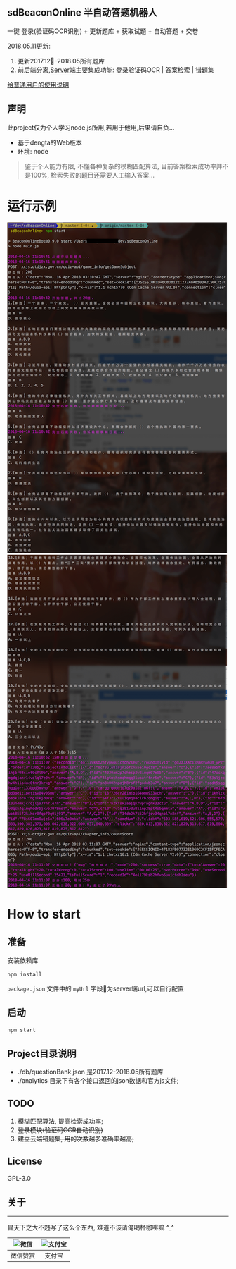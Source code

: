 ## sdBeaconOnline 半自动答题机器人
一键 登录(验证码OCR识别) + 更新题库 + 获取试题 + 自动答题 + 交卷

2018.05.11更新:
1. 更新2017.12-2018.05所有题库
2. 前后端分离,[Server端](https://github.com/JesseWo/sdBeaconOnlineBot-server)主要集成功能: 登录验证码OCR | 答案检索 | 错题集


[给普通用户的使用说明](https://www.jianshu.com/p/2f32b76b9bf4)

## 声明
此project仅为个人学习node.js所用,若用于他用,后果请自负...

- 基于dengta的Web版本
- 环境: node

> 鉴于个人能力有限, 不懂各种复杂的模糊匹配算法, 目前答案检索成功率并不是100%, 检索失败的题目还需要人工输入答案...

# 运行示例
![运行示例1](./images/sample1.png)![运行示例2](./images/sample2.png)

# How to start
## 准备
安装依赖库
```
npm install
```

```package.json``` 文件中的 ```myUrl``` 字段为server端url,可以自行配置

## 启动
```
npm start
```

## Project目录说明
* ./db/questionBank.json 是2017.12-2018.05所有题库
* ./analytics 目录下有各个接口返回的json数据和官方js文件;


## TODO 
1. 模糊匹配算法, 提高检索成功率;
2. ~~登录模块(验证码OCR自动识别)~~
3. ~~建立云端错题集, 用的次数越多准确率越高;~~

## License
GPL-3.0


## 关于
---

冒天下之大不韪写了这么个东西, 难道不该请俺喝杯咖啡嘛 ^_^

| ![微信](./images/wxpay_me.png) | ![支付宝](./images/alipay_me.jpeg) |
| :-:   | :-: |
| 微信赞赏 | 支付宝 |
